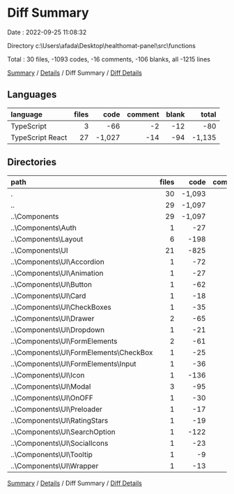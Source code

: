 # Diff Summary

Date : 2022-09-25 11:08:32

Directory c:\\Users\\afada\\Desktop\\healthomat-panel\\src\\functions

Total : 30 files,  -1093 codes, -16 comments, -106 blanks, all -1215 lines

[Summary](results.md) / [Details](details.md) / Diff Summary / [Diff Details](diff-details.md)

## Languages
| language | files | code | comment | blank | total |
| :--- | ---: | ---: | ---: | ---: | ---: |
| TypeScript | 3 | -66 | -2 | -12 | -80 |
| TypeScript React | 27 | -1,027 | -14 | -94 | -1,135 |

## Directories
| path | files | code | comment | blank | total |
| :--- | ---: | ---: | ---: | ---: | ---: |
| . | 30 | -1,093 | -16 | -106 | -1,215 |
| .. | 29 | -1,097 | -16 | -107 | -1,220 |
| ..\\Components | 29 | -1,097 | -16 | -107 | -1,220 |
| ..\\Components\\Auth | 1 | -27 | -1 | -5 | -33 |
| ..\\Components\\Layout | 6 | -198 | -1 | -20 | -219 |
| ..\\Components\\UI | 21 | -825 | -14 | -81 | -920 |
| ..\\Components\\UI\\Accordion | 1 | -72 | -2 | -7 | -81 |
| ..\\Components\\UI\\Animation | 1 | -27 | 0 | -3 | -30 |
| ..\\Components\\UI\\Button | 1 | -62 | 0 | -6 | -68 |
| ..\\Components\\UI\\Card | 1 | -18 | 0 | -2 | -20 |
| ..\\Components\\UI\\CheckBoxes | 1 | -35 | 0 | -5 | -40 |
| ..\\Components\\UI\\Drawer | 2 | -65 | -5 | -6 | -76 |
| ..\\Components\\UI\\Dropdown | 1 | -21 | 0 | -1 | -22 |
| ..\\Components\\UI\\FormElements | 2 | -61 | 0 | -6 | -67 |
| ..\\Components\\UI\\FormElements\\CheckBox | 1 | -25 | 0 | -4 | -29 |
| ..\\Components\\UI\\FormElements\\Input | 1 | -36 | 0 | -2 | -38 |
| ..\\Components\\UI\\Icon | 1 | -136 | 0 | -9 | -145 |
| ..\\Components\\UI\\Modal | 3 | -95 | -5 | -8 | -108 |
| ..\\Components\\UI\\OnOFF | 1 | -30 | 0 | -4 | -34 |
| ..\\Components\\UI\\Preloader | 1 | -17 | 0 | -1 | -18 |
| ..\\Components\\UI\\RatingStars | 1 | -19 | 0 | -4 | -23 |
| ..\\Components\\UI\\SearchOption | 1 | -122 | -2 | -9 | -133 |
| ..\\Components\\UI\\SocialIcons | 1 | -23 | 0 | -3 | -26 |
| ..\\Components\\UI\\Tooltip | 1 | -9 | 0 | -4 | -13 |
| ..\\Components\\UI\\Wrapper | 1 | -13 | 0 | -3 | -16 |

[Summary](results.md) / [Details](details.md) / Diff Summary / [Diff Details](diff-details.md)
